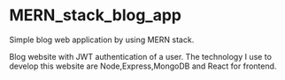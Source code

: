 # MERN_stack_blog_app
Simple blog web application by using MERN stack. 

Blog website with JWT authentication of a user. The technology I use to develop this website are Node,Express,MongoDB and React for frontend.

